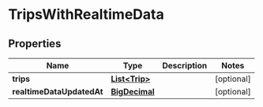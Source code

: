 # TripsWithRealtimeData

## Properties
Name | Type | Description | Notes
------------ | ------------- | ------------- | -------------
**trips** | [**List&lt;Trip&gt;**](Trip.md) |  |  [optional]
**realtimeDataUpdatedAt** | [**BigDecimal**](BigDecimal.md) |  |  [optional]

